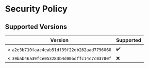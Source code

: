 # Security Policy

## Supported Versions

| Version | Supported          |
| ------- | ------------------ |
| > ``a2e3b710faac4eab51df39f22db262aad7796060``   | ✔️ |
| < ``39bab46a39fce053283b4d00bdffc14c7c03780f``   | ❌ |
